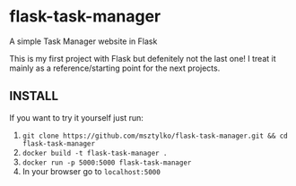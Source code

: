 # flask-task-manager
A simple Task Manager website in Flask

This is my first project with Flask but defenitely not the last one! I treat it mainly as a reference/starting point for the next projects.

## INSTALL

If you want to try it yourself just run:
1. `git clone https://github.com/msztylko/flask-task-manager.git && cd flask-task-manager`
2. `docker build -t flask-task-manager .`  
3. `docker run -p 5000:5000 flask-task-manager`
4. In your browser go to `localhost:5000`
